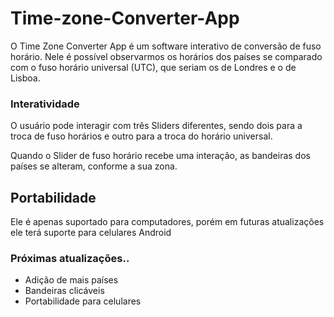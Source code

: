 # Time-zone-Converter-App

O Time Zone Converter App é um software interativo de conversão de fuso horário. Nele é possível observarmos os horários dos países 
se comparado com o fuso horário universal (UTC), que seriam os de Londres e o de Lisboa.

### Interatividade

O usuário pode interagir com três Sliders diferentes, sendo dois para a troca de fuso horários e outro para a
troca do horário universal.

Quando o Slider de fuso horário recebe uma interação, as bandeiras dos países se alteram, conforme a sua zona.

## Portabilidade

Ele é apenas suportado para computadores, porém em futuras atualizações ele terá suporte para celulares Android

### Próximas atualizações..

- Adição de mais países
- Bandeiras clicáveis
- Portabilidade para celulares

